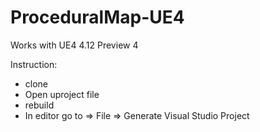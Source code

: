 # ProceduralMap-UE4


Works with UE4 4.12 Preview 4


Instruction:

- clone
- Open uproject file
- rebuild
- In editor go to => File => Generate Visual Studio Project